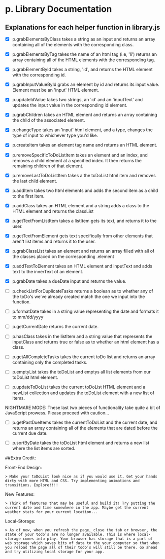 # p. Library Documentation

## Explanations for each helper function in library.js


* [x] p.grabElementsByClass takes a string as an input and returns an array containing all of the elements with the corresponding class.

* [x] p.grabElementsByTag takes the name of an html tag (i.e, 'li') returns an array containing all of the HTML elements with the corresponding tag.

* [x] p.grabElementById takes a string, 'id', and returns the HTML element with the corresponding id.

* [x] p.grabInputValueById grabs an element by id and returns its input value. Element must be an 'input' HTML element.

* [x] p.updateIdValue takes two strings, an 'id' and an 'inputText' and updates the input value in the corresponding id element.

* [x] p.grabChildren takes an HTML element and returns an array containing the child of the associated element.

* [x] p.changeType takes an 'input' html element, and a type, changes the type of input to whichever type you'd like.

* [x] p.createItem takes an element tag name and returns an HTML element.

* [x] p.removeSpecificToDoListItem takes an element and an index, and removes a child element at a specified index. It then returns the remaining children of that element.

* [x] p.removeLastToDoListItem takes a the toDoList html item and removes the last child element.


* [x] p.addItem takes two html elements and adds the second item as a child to the first item.

* [x] p.addClass takes an HTML element and a string adds a class to the HTML element and returns the classList


* [x] p.getTextFromListItem takes a listItem gets its text, and returns it to the user.


* [x] p.getTextFromElement gets text specifically from other elements that aren't list items and returns it to the user.


* [x] p.grabClassList takes an element and returns an array filled with all of the classes placed on the corresponding .element

* [x] p.addTextToElement takes an HTML element and inputText and adds text to the innerText of an element.

* [x] p.grabDate takes a dueDate input and returns the value.


* [ ] p.checkListForDuplicateTasks returns a boolean as to whether any of the toDo's we've already created match the one we input into the function.

* [ ] p.formatDate takes in a string value representing the date and formats it to mm/dd/yyyy

* [ ] p.getCurrentDate returns the current date.




* [ ] p.hasClass takes in the listItem and a string value that represents the inputClass and returns true or false as to whether an html element has a class.


* [ ] p.getAllCompleteTasks takes the current toDo list and returns an array containing only the completed tasks.


* [ ] p.emptyList takes the toDoList and emptys all list elements from our toDoList html element.

* [ ] p.updateToDoList takes the current toDoList HTML element and a newList collection and updates the toDoList element with a new list of items.


NIGHTMARE MODE: These last two pieces of functionality take quite a bit of JavaScript prowess. Please proceed with caution...

* [ ] p.getPastDueItems takes the currentToDoList and the current date, and returns an array containing all of the elements that are dated before the current due date.


* [ ] p.sortByDate takes the toDoList html element and returns a new list where the list items are sorted.


##Extra Credit: 

  Front-End Design: 

    > Make your toDoList look nice as if you would use it. Get your hands dirty with more HTML and CSS. Try implementing animations and transitions. Explore!!!!

  New Features:

    > Think of features that may be useful and build it! Try putting the current date and time somewhere in the app. Maybe get the current weather stats for your current location...

  Local-Storage:
  
    > As of now, when you refresh the page, close the tab or browser, the state of your todo's are no longer available. This is where local-storage comes into play. Your browser has storage that is a part of web storage which saves bits of data to the your computer so that when you reload the page all of their todo’s will still be there. Go ahead and try utilizing local storage for your app.





